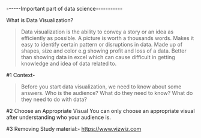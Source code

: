 ------Important part of data science-----------

What is Data Visualization?
> Data visualization is the ability to convey a story or an idea as efficiently as possible.
> A picture is worth a thousands words.
> Makes it easy to identify certain pattern or disruptions in data.
> Made up of shapes, size and color e.g showing profit and loss of a data. 
> Better than showing data in excel which can cause difficult in getting knowledge and idea of data related to.

#1 Context-
> Before you start data visualization, we need to know about some answers.
Who is the audience?
What do they need to know?
What do they need to do with data?

#2 Choose an Appropriate Visual
You can only choose an appropriate visual after understanding who your audience is.

#3 Removing 
Study material:- https://www.vizwiz.com
